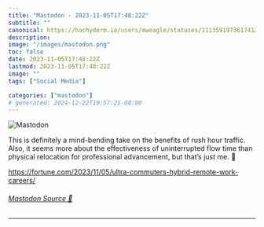 ```yaml
---
title: "Mastodon - 2023-11-05T17:48:22Z"
subtitle: ""
canonical: https://hachyderm.io/users/mweagle/statuses/111359197361741261
description:
image: "/images/mastodon.png"
toc: false
date: 2023-11-05T17:48:22Z
lastmod: 2023-11-05T17:48:22Z
image: ""
tags: ["Social Media"]

categories: ["mastodon"]
# generated: 2024-12-22T19:57:25-08:00
---
```

![Mastodon](/images/mastodon.png)

<p>This is definitely a mind-bending take on the benefits of rush hour traffic. Also, it seems more about the effectiveness of uninterrupted flow time than physical relocation for professional advancement, but that’s just me. 🤷</p><p><a href="https://fortune.com/2023/11/05/ultra-commuters-hybrid-remote-work-careers/" target="_blank" rel="nofollow noopener noreferrer" translate="no"><span class="invisible">https://</span><span class="ellipsis">fortune.com/2023/11/05/ultra-c</span><span class="invisible">ommuters-hybrid-remote-work-careers/</span></a></p>


###### [Mastodon Source 🐘](https://hachyderm.io/@mweagle/111359197361741261)

___
